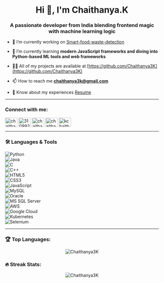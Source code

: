 <h1 align="center">Hi 👋, I'm Chaithanya.K</h1>
<h3 align="center">A passionate developer from India blending frontend magic with machine learning logic</h3>

- 🔭 I’m currently working on [Smart-food-waste-detection](https://github.com/Chaithanya3K/smart-food-waste-detection)

- 🌱 I’m currently learning **modern JavaScript frameworks and diving into Python-based ML tools and web frameworks**

- 👨‍💻 All of my projects are available at [https://github.com/Chaithanya3K](https://github.com/Chaithanya3K)

- 📫 How to reach me **chaithanya3k@gmail.com**

- 📄 Know about my experiences [Resume](https://drive.google.com/file/d/1NKWvpfcTe_6oyKYXkwXKUAa17InsDl3Y/view?usp=sharing)

---

<h3 align="left">Connect with me:</h3>
<p align="left">
<a href="https://linkedin.com/in/chaithanya k" target="blank"><img align="center" src="https://raw.githubusercontent.com/rahuldkjain/github-profile-readme-generator/master/src/images/icons/Social/linked-in-alt.svg" alt="chaithanya k" height="30" width="40" /></a>
<a href="https://stackoverflow.com/users/31099221" target="blank"><img align="center" src="https://raw.githubusercontent.com/rahuldkjain/github-profile-readme-generator/master/src/images/icons/Social/stack-overflow.svg" alt="31099221" height="30" width="40" /></a>
<a href="https://kaggle.com/chaithanyak@03062005!" target="blank"><img align="center" src="https://raw.githubusercontent.com/rahuldkjain/github-profile-readme-generator/master/src/images/icons/Social/kaggle.svg" alt="chaithanyak@03062005!" height="30" width="40" /></a>
<a href="https://www.hackerrank.com/chaithanya3k" target="blank"><img align="center" src="https://raw.githubusercontent.com/rahuldkjain/github-profile-readme-generator/master/src/images/icons/Social/hackerrank.svg" alt="chaithanya3k" height="30" width="40" /></a>
<a href="https://www.leetcode.com/kchaithanya03" target="blank"><img align="center" src="https://raw.githubusercontent.com/rahuldkjain/github-profile-readme-generator/master/src/images/icons/Social/leet-code.svg" alt="kchaithanya03" height="30" width="40" /></a>
</p>

---

### 🛠️ Languages & Tools  

![Python](https://img.shields.io/badge/Python-3776AB?style=for-the-badge&logo=python&logoColor=white)  
![Java](https://img.shields.io/badge/Java-ED8B00?style=for-the-badge&logo=java&logoColor=white)  
![C](https://img.shields.io/badge/C-00599C?style=for-the-badge&logo=c&logoColor=white)  
![C++](https://img.shields.io/badge/C++-00599C?style=for-the-badge&logo=cplusplus&logoColor=white)  
![HTML5](https://img.shields.io/badge/HTML5-E34F26?style=for-the-badge&logo=html5&logoColor=white)  
![CSS3](https://img.shields.io/badge/CSS3-1572B6?style=for-the-badge&logo=css3&logoColor=white)  
![JavaScript](https://img.shields.io/badge/JavaScript-323330?style=for-the-badge&logo=javascript&logoColor=F7DF1E)  
![MySQL](https://img.shields.io/badge/MySQL-4479A1?style=for-the-badge&logo=mysql&logoColor=white)  
![Oracle](https://img.shields.io/badge/Oracle-F80000?style=for-the-badge&logo=oracle&logoColor=white)  
![MS SQL Server](https://img.shields.io/badge/Microsoft_SQL_Server-CC2927?style=for-the-badge&logo=microsoft-sql-server&logoColor=white)  
![AWS](https://img.shields.io/badge/AWS-232F3E?style=for-the-badge&logo=amazon-aws&logoColor=white)  
![Google Cloud](https://img.shields.io/badge/Google_Cloud-4285F4?style=for-the-badge&logo=google-cloud&logoColor=white)  
![Kubernetes](https://img.shields.io/badge/Kubernetes-326CE5?style=for-the-badge&logo=kubernetes&logoColor=white)  
![Selenium](https://img.shields.io/badge/Selenium-43B02A?style=for-the-badge&logo=selenium&logoColor=white)  

---



<h3 align="left">🏆 Top Languages:</h3>
<p align="center">
  <img src="https://github-readme-stats.vercel.app/api/top-langs?username=Chaithanya3K&show_icons=true&locale=en&layout=compact&theme=tokyonight" alt="Chaithanya3K" />
</p>

<h3 align="left">🔥 Streak Stats:</h3>
<p align="center">
  <img src="https://github-readme-streak-stats.herokuapp.com/?user=Chaithanya3K&theme=tokyonight" alt="Chaithanya3K" />
</p>
